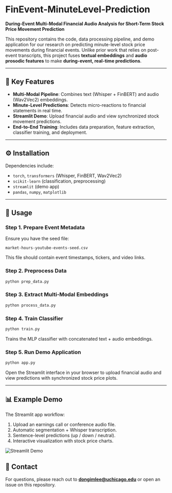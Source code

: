 # FinEvent-MinuteLevel-Prediction

**During-Event Multi-Modal Financial Audio Analysis for Short-Term Stock Price Movement Prediction**

This repository contains the code, data processing pipeline, and demo application for our research on predicting minute-level stock price movements during financial events. Unlike prior work that relies on post-event transcripts, this project fuses **textual embeddings** and **audio prosodic features** to make **during-event, real-time predictions**.

---

## 🔑 Key Features

* **Multi-Modal Pipeline**: Combines text (Whisper + FinBERT) and audio (Wav2Vec2) embeddings.
* **Minute-Level Predictions**: Detects micro-reactions to financial statements in real time.
* **Streamlit Demo**: Upload financial audio and view synchronized stock movement predictions.
* **End-to-End Training**: Includes data preparation, feature extraction, classifier training, and deployment.

---

## ⚙️ Installation

Dependencies include:

* `torch`, `transformers` (Whisper, FinBERT, Wav2Vec2)
* `scikit-learn` (classification, preprocessing)
* `streamlit` (demo app)
* `pandas`, `numpy`, `matplotlib`

---

## 🚀 Usage

### Step 1. Prepare Event Metadata

Ensure you have the seed file:

```
market-hours-youtube-events-seed.csv
```

This file should contain event timestamps, tickers, and video links.

### Step 2. Preprocess Data

```bash
python prep_data.py
```

### Step 3. Extract Multi-Modal Embeddings

```bash
python process_data.py
```

### Step 4. Train Classifier

```bash
python train.py
```

Trains the MLP classifier with concatenated text + audio embeddings.

### Step 5. Run Demo Application

```bash
python app.py
```

Open the Streamlit interface in your browser to upload financial audio and view predictions with synchronized stock price plots.

---

## 📊 Example Demo

The Streamlit app workflow:

1. Upload an earnings call or conference audio file.
2. Automatic segmentation + Whisper transcription.
3. Sentence-level predictions (up / down / neutral).
4. Interactive visualization with stock price charts.

![Streamlit Demo](./assets/streamlit_interface.png)

## 📧 Contact

For questions, please reach out to **[dongimlee@uchicago.edu](mailto:dongimlee@uchicago.edu)** or open an issue on this repository.

